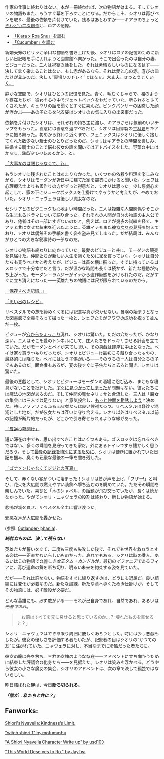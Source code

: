 <!-- title: シオリ・ニャヴェラ -->
<!-- status: 生存 -->

作家の仕事に終わりはない。本が一冊終われば、次の物語が始まる。そしてシオリの物語もまた、もうすぐ幕を下ろすことになる。だからこそ、シオリは再びペンを取り、最後の依頼を片付けていた。残るはあとわずか――キアラのちょっと[きわどい二次創作](https://youtu.be/jh0GSZRpkfU?t=553)と、ロアの記憶。

- [「Kiara x Roa Snu」を読む](#text:kiara-roa-snu)
- [「Cucumber」を読む](#text:cucumber)

新婚夫婦のピリッと辛口な物語を書き上げた後、シオリはロアの記憶のために新しい日記帳を手に入れようと図書館へ向かった。そこで出会ったのは自分の妻、ビジューだった。二人は祝宴の話をした。それは素晴らしいものになるはず――決して赤く染まることはない。もし赤があるなら、それは愛と心の赤。喜びの皿だけが並ぶのだ、決して“裏切りのトレイ”ではない。[大丈夫、きっとうまくいく。](https://youtu.be/jh0GSZRpkfU?t=764)

静かな空間で、シオリはひとつの記憶を見た。青く、毛むくじゃらで、猫のような存在たちが、彼女の心の中でジェットパックをねだっていた。断られるとふてくされたが、キュウリの話を聞くとすぐに喜んだ。ピンクパンサーの困惑した顔が浮かぶ――あの子たちを叱る姿はシオリのお気に入りの出来事だった。

依頼を片付けたシオリは、それぞれの持ち主に渡し、キアラからは気前のいいチップをもらった。善意には善意を返すべきだと、シオリは自家製の[手料理](https://youtu.be/jh0GSZRpkfU?t=1548)をキアラに振る舞った。初めから終わり近くまで、フェニックスはシオリに優しく接してくれた数少ない騎士のひとりだったのだ。シオリはキアラとの時間を楽しみ、結婚する騎士のことで悩む彼女の話を聞いてはアドバイスをした。野菜の中にはかなり…*強烈なもの*もあるから、と。

[「大事なのは腰じゃなくて、心」](#embed:https://youtu.be/jh0GSZRpkfU?t=1615)

もうシオリに残されたことはあまりなかった。いくつかの依頼や料理を楽しみながら、シオリはモーダンが近日中に建てた家を競売にかけると聞いた。シェフは心理療法士よりも家作りの方がずっと得意だと、シオリは思った。少し悪戯心を起こして、家の下にジュークボックスを仕掛けてやろうかと考えたが、やめておいた。シオリ・ニャヴェラは優しい魔女なのだ。

セシリアとのピクニックも心地よい時間だった。二人は複雑な人間関係やそこから生まれるドラマについて語り合った。それぞれの人間が自分の物語の主人公であり、他者はその一部にすぎないのだと。例えば、ロアが幾多の試練を経て、キアラと共に幸せな結末を迎えたように。英雄イナもまた[彼女なりの葛藤](https://youtu.be/jh0GSZRpkfU?t=4091)を抱えており、シオリは偶然その手紙を書く姿を盗み見てしまった。だが結局は、みんながひとつの大きな叙事詩の一部なのだ。

シオリの物語も終わりに向かっていた。最愛のビジューと共に、モーダンの競売を見届けた。仲間たちが新しい人生を築くために家を買っていく。シオリは自分たちも買うべきかと考えたが、ビジューは首を横に振った。すでに持っているゴスロックで十分幸せだと言う。だが温かな時間も長くは続かず、新たな騒動が持ち上がった。モーダン・ラムジーがイナから盗作疑惑をかけられたのだ。だがすぐに立ち消えになった――英雄たちの物語には尺が限られているのだから。

[「保存すべき記憶…」](#embed:https://youtu.be/jh0GSZRpkfU?t=5266)

[「思い出のレシピ」](#embed:https://youtu.be/jh0GSZRpkfU?t=5616)

リベスタルでの旅を締めくくるには記念写真が欠かせない。冒険の始まりとなった図書館で全員そろって撮った一枚と、シェフたちがフワワの成功を祝って並んだ一枚。

ビジューが[穴からひょっこり](https://youtu.be/jh0GSZRpkfU?t=6167)現れ、シオリは驚いた。ただの穴だったが、かなり深い。二人はそこを愛のトンネルにして、住人たちをドッキリさせる計画を立てていた。だがモーダンとベイが来てしまい、その悪戯は即座に中止となった。ベイは家を買うつもりだったが、シオリとビジューは最初こそ競り合ったものの、最終的には降りた。[ベイにはもう子供がいる](https://youtu.be/jh0GSZRpkfU?t=6411)――そのうちの一人は自分たちの子でもあるのだ。面会権もあるが、宴の後すぐに子供たちと去ると聞き、シオリは驚いた。

最後の悪戯として、シオリとビジューはモーダンの酒場に忍び込み、まともな寝具がないことを批評した。[すぐに見つかってしまった](https://youtu.be/jh0GSZRpkfU?t=6716)が問題はない。彼女たちには魔法の地図があるのだ。そして仲間の魔女ネリッサと合流した。三人は「魔女の集会には三人では足りない」と意気投合し、[もっと仲間を勧誘しよう](https://youtu.be/jh0GSZRpkfU?t=6824)と決めた。特にフワフワでもふもふな者たちは良い候補だろう。リベスタルは奇妙で混沌とした地だ。だが彼女たちは互いに守り合える。シオリ以外はリベスタル以前の記憶が断片的だったが、どこかで引き寄せられるような縁があった。

[「反逆の幕開け」](#embed:https://youtu.be/jh0GSZRpkfU?t=6938)

短い滞在の中でも、思い出すべきことはいくつもある。ゴスロックは忘れるべきではない、多くの瞬間を見守ってきた家だ。外にあるトイレですら懐かしく思うだろう。そして[最後の記録を特別にするために](https://youtu.be/jh0GSZRpkfU?t=7478)、シオリは便所に置かれていた日記を掴み、臭くも荘厳な最後の一筆を書き残した。

[「ゴナソンじゃなくてジジとの写真」](#embed:https://youtu.be/jh0GSZRpkfU?t=7270)

そして、赤くない宴がついに始まった！シオリは皆が声を上げ、「フザー!」と叫び、花火を大広間の燃えやすい装飾へ撃ち込むのを眺めていた。ただその瞬間を楽しんでいた。喜びと「木のシャベル」の話題が飛び交っていたが、長くは続かなかった。やがてシオリ・ニャヴェラの役割は終わり、新しい物語が始まる。

悲鳴が城を貫き、リベスタル全土に響き渡った。

邪悪な声が大広間を轟かせた。

(参照: [Outlander-Iphania](#edge:iphania-outlander)).

**_純粋なものは、決して残らない_**

英雄たちが誓いを立て、二度も三度も失敗した後で、それでも世界を救おうとする姿は――正直かわいらしいものだった。哀れでもある。シオリは時の番人、あるいはこの物語での麗しき*女王タム・ガンドル*が、最初の*イファニア*であるフィアに、再び運命の鎖を断ち切り、明るい未来を約束する姿を見ていた。

だが――それは許せない。物語をすぐに繰り返すのは、どうにも退屈だ。良い続編には変化が必要なのだ。新たな試練、新たな章へ導くための仕掛けが。そしてその物語には、必ず敵役が必要だ。

どんな英雄にも、必ず敵がいる――それが己自身であれ、自然であれ、あるいは*他者であれ*。

> 「お前はすべてを元に戻せると思っているのか…？ 壊れたものを直せると？」

シオリ・ニャヴェラはできる限り周囲に優しくあろうとした。時には少し悪戯もしたが。彼女の優しさを評価する者もいたが、記録者の目はシオリの“かつての友”に注がれていた。ニャヴェラに対し、不当なまでに冷酷だった者たちに。

彼女の瞳は光を放ち、三柱の女神のような存在――アドベントに立ち向かうために結束した評議会の化身たち――を見据えた。シオリは笑みを浮かべる。どうやら彼女の小さな魔女の集会、シオリのアドベントは、次の章で決して孤独ではないらしい。

昨日結ばれた**絆**は、今日**断ち切られる**。

**_「誰が… 私たちと共に？」_**

## Fanworks:

[Shiori's Nyavella: Kindness's Limit.](https://x.com/massiveyog/status/1923695201052393918)

<!-- gigi -->

["witch shiori 1" by mofumashu](https://x.com/mofumashu/status/1921461081714688036)

["A Shiori Nyavella Character Write up" by usd100](https://www.reddit.com/r/Hololive/comments/1kkcg8h/a_shiori_nyavella_character_write_up/)

["This World Deserves to Rot" by JayTea](https://x.com/jayteamations/status/1923159093268598841)
